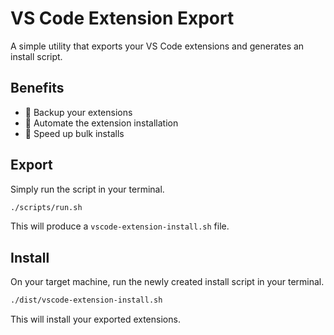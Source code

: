 # VS Code Extension Export

A simple utility that exports your VS Code extensions and generates an install script.

## Benefits

- 💾 Backup your extensions
- 🤖 Automate the extension installation
- 🚀 Speed up bulk installs

## Export

Simply run the script in your terminal.

```bash
./scripts/run.sh
```

This will produce a `vscode-extension-install.sh` file.

## Install

On your target machine, run the newly created install script in your terminal.

```bash
./dist/vscode-extension-install.sh
```

This will install your exported extensions.
